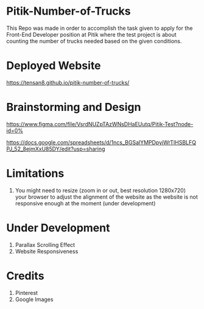 # Pitik-Number-of-Trucks
This Repo was made in order to accomplish the task given to apply for the Front-End Developer position at Pitik where the test project is about counting the number of trucks needed based on the given conditions.

# Deployed Website
https://tensan8.github.io/pitik-number-of-trucks/

# Brainstorming and Design
https://www.figma.com/file/VsrdNUZpTAzWNsDHaEUutq/Pitik-Test?node-id=0%

https://docs.google.com/spreadsheets/d/1ncs_BGSalYMPDpyiWrTIHSBLFQPJ_52_8ejmXxU85DY/edit?usp=sharing

# Limitations
1. You might need to resize (zoom in or out, best resolution 1280x720) your browser to adjust the alignment of the website as the website is not responsive enough at the moment (under development)

# Under Development
1. Parallax Scrolling Effect
2. Website Responsiveness

# Credits
1. Pinterest
2. Google Images


